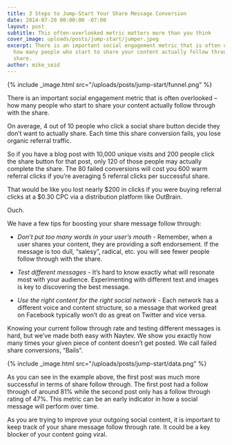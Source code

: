 ```yaml
---
title: 3 Steps to Jump-Start Your Share Message Conversion
date: 2014-07-20 00:00:00 -07:00
layout: post
subtitle: This often-overlooked metric matters more than you think
cover_image: uploads/posts/jump-start/jumper.jpeg
excerpt: There is an important social engagement metric that is often overlooked –
  how many people who start to share your content actually follow through with the
  share.
author: mike_seid
---
```


{% include _image.html src="/uploads/posts/jump-start/funnel.png" %}

There is an important social engagement metric that is often overlooked – how many people who start to share your content actually follow through with the share.

On average, 4 out of 10 people who click a social share button decide they don’t want to actually share. Each time this share conversion fails, you lose organic referral traffic.

So if you have a blog post with 10,000 unique visits and 200 people click the share button for that post, only 120 of those people may actually complete the share. The 80 failed conversions will cost you 600 warm referral clicks if you’re averaging 5 referral clicks per successful share.

That would be like you lost nearly $200 in clicks if you were buying referral clicks at a $0.30 CPC via a distribution platform like OutBrain.

Ouch.

We have a few tips for boosting your share message follow through:

* *Don’t put too many words in your user’s mouth* - Remember, when a user shares your content, they are providing a soft endorsement. If the message is too dull, “salesy”, radical, etc. you will see fewer people follow through with the share.

* *Test different messages* - It’s hard to know exactly what will resonate most with your audience. Experimenting with different text and images is key to discovering the best message.

* *Use the right content for the right social network* - Each network has a different voice and content structure, so a message that worked great on Facebook typically won’t do as great on Twitter and vice versa.

Knowing your current follow through rate and testing different messages is hard, but we’ve made both easy with Naytev. We show you exactly how many times your given piece of content doesn’t get posted. We call failed share conversions, “Bails”.

{% include _image.html src="/uploads/posts/jump-start/data.png" %}

As you can see in the example above, the first post was much more successful in terms of share follow through. The first post had a follow through of around 81% while the  second post only has a follow through rating of 47%. This metric can be an early indicator in how a social message will perform over time.

As you are trying to improve your outgoing social content, it is important to keep track of your share message follow through rate. It could be a key blocker of your content going viral.